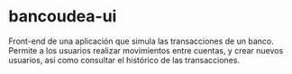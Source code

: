 # bancoudea-ui
Front-end de una aplicación que simula las transacciones de un banco. Permite a los usuarios realizar movimientos entre cuentas, y crear nuevos usuarios, así como consultar el histórico de las transacciones.
